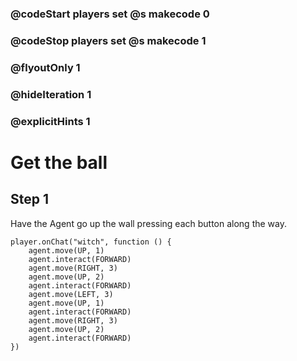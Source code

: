 ### @codeStart players set @s makecode 0
### @codeStop players set @s makecode 1

### @flyoutOnly 1
### @hideIteration 1
### @explicitHints 1

# Get the ball

## Step 1
Have the Agent go up the wall pressing each button along the way.

```ghost
player.onChat("witch", function () {
    agent.move(UP, 1)
    agent.interact(FORWARD)
    agent.move(RIGHT, 3)
    agent.move(UP, 2)
    agent.interact(FORWARD)
    agent.move(LEFT, 3)
    agent.move(UP, 1)
    agent.interact(FORWARD)
    agent.move(RIGHT, 3)
    agent.move(UP, 2)
    agent.interact(FORWARD)
})
```